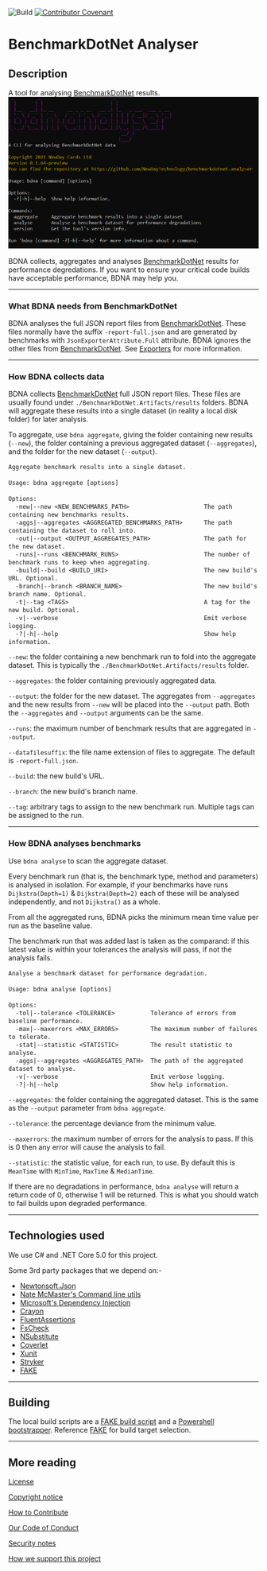 ![Build](https://github.com/NewDayTechnology/benchmarkdotnet.analyser/actions/workflows/actions_buildtestpackage.yml/badge.svg)
 [![Contributor Covenant](https://img.shields.io/badge/Contributor%20Covenant-2.0-4baaaa.svg)](code_of_conduct.md)

# BenchmarkDotNet Analyser

## Description
A tool for analysing [BenchmarkDotNet](https://benchmarkdotnet.org/) results.![Front](./docs/cli_front.png)

BDNA collects, aggregates and analyses [BenchmarkDotNet](https://benchmarkdotnet.org/) results for performance degredations. If you want to ensure your critical code builds have acceptable performance, BDNA may help you.

---

### What BDNA needs from BenchmarkDotNet

BDNA analyses the full JSON report files from [BenchmarkDotNet](https://benchmarkdotnet.org/). These files normally have the suffix ``-report-full.json`` and are generated by benchmarks with ``JsonExporterAttribute.Full`` attribute. BDNA ignores the other files from [BenchmarkDotNet](https://benchmarkdotnet.org/). See [Exporters](https://benchmarkdotnet.org/articles/configs/exporters.html) for more information.

---

### How BDNA collects data

BDNA collects [BenchmarkDotNet](https://benchmarkdotnet.org/) full JSON report files. These files are usually found under ``./BenchmarkDotNet.Artifacts/results`` folders. BDNA will aggregate these results into a single dataset (in reality a local disk folder) for later analysis. 

To aggregate, use ``bdna aggregate``, giving the folder containing new results (``--new``), the folder containing a previous aggregated dataset (``--aggregates``), and the folder for the new dataset (``--output``). 


```
Aggregate benchmark results into a single dataset.

Usage: bdna aggregate [options]

Options:
  -new|--new <NEW_BENCHMARKS_PATH>                     The path containing new benchmarks results.
  -aggs|--aggregates <AGGREGATED_BENCHMARKS_PATH>      The path containing the dataset to roll into.
  -out|--output <OUTPUT_AGGREGATES_PATH>               The path for the new dataset.
  -runs|--runs <BENCHMARK_RUNS>                        The number of benchmark runs to keep when aggregating.
  -build|--build <BUILD_URI>                           The new build's URL. Optional.
  -branch|--branch <BRANCH_NAME>                       The new build's branch name. Optional.
  -t|--tag <TAGS>                                      A tag for the new build. Optional.
  -v|--verbose                                         Emit verbose logging.
  -?|-h|--help                                         Show help information.
```

``--new``: the folder containing a new benchmark run to fold into the aggregate dataset. This is typically the ``./BenchmarkDotNet.Artifacts/results`` folder.

``--aggregates``: the folder containing previously aggregated data. 

``--output``: the folder for the new dataset. The aggregates from ``--aggregates`` and the new results from ``--new`` will be placed into the ``--output`` path. Both the ``--aggregates`` and ``--output`` arguments can be the same.

``--runs``: the maximum number of benchmark results that are aggregated in ``--output``. 

``--datafilesuffix``: the file name extension of files to aggregate. The default is ``-report-full.json``.

``--build``: the new build's URL.

``--branch``: the new build's branch name.

``--tag``: arbitrary tags to assign to the new benchmark run. Multiple tags can be assigned to the run.

---

### How BDNA analyses benchmarks

Use ``bdna analyse`` to scan the aggregate dataset.

Every benchmark run (that is, the benchmark type, method and parameters) is analysed in isolation. For example, if your benchmarks have runs ``Dijkstra(Depth=1)`` & ``Dijkstra(Depth=2)`` each of these will be analysed independently, and not ``Dijkstra()`` as a whole.

From all the aggregated runs, BDNA picks the minimum mean time value per run as the baseline value. 

The benchmark run that was added last is taken as the comparand: if this latest value is within your tolerances the analysis will pass, if not the analysis fails. 


```
Analyse a benchmark dataset for performance degradation.

Usage: bdna analyse [options]

Options:
  -tol|--tolerance <TOLERANCE>          Tolerance of errors from baseline performance.
  -max|--maxerrors <MAX_ERRORS>         The maximum number of failures to tolerate.
  -stat|--statistic <STATISTIC>         The result statistic to analyse.
  -aggs|--aggregates <AGGREGATES_PATH>  The path of the aggregated dataset to analyse.
  -v|--verbose                          Emit verbose logging.
  -?|-h|--help                          Show help information.
```

``--aggregates``: the folder containing the aggregated dataset. This is the same as the ``--output`` parameter from ``bdna aggregate``.

``--tolerance``: the percentage deviance from the minimum value. 

``--maxerrors``: the maximum number of errors for the analysis to pass. If this is 0 then any error will cause the analysis to fail.

``--statistic``: the statistic value, for each run, to use. By default this is ``MeanTime`` with ``MinTime``, ``MaxTime`` & ``MedianTime``.


If there are no degradations in performance, ``bdna analyse`` will return a return code of 0, otherwise 1 will be returned. This is what you should watch to fail builds upon degraded performance.

---

## Technologies used
We use C# and .NET Core 5.0 for this project.

Some 3rd party packages that we depend on:-
* [Newtonsoft.Json](https://www.nuget.org/packages/Newtonsoft.Json/)
* [Nate McMaster's Command line utils](https://www.nuget.org/packages/McMaster.Extensions.CommandLineUtils)
* [Microsoft's Dependency Injection](https://www.nuget.org/packages/Microsoft.Extensions.DependencyInjection)
* [Crayon](https://www.nuget.org/packages/Crayon/)
* [FluentAssertions](https://www.nuget.org/packages/FluentAssertions)
* [FsCheck](https://www.nuget.org/packages/FsCheck.Xunit)
* [NSubstitute](https://www.nuget.org/packages/NSubstitute/)
* [Coverlet](https://www.nuget.org/packages/coverlet.collector/)
* [Xunit](https://www.nuget.org/packages/xunit/)
* [Stryker](https://stryker-mutator.io/docs/stryker-net/Introduction/)
* [FAKE](https://fake.build/)

---

## Building 

The local build scripts are a [FAKE build script](FakeBuild.fsx) and a [Powershell bootstrapper](build.ps1). Reference [FAKE](https://fake.build/) for build target selection.

---

## More reading

[License](LICENSE)

[Copyright notice](NOTICE)

[How to Contribute](CONTRIBUTING.md)

[Our Code of Conduct](CODE_OF_CONDUCT.md)

[Security notes](SECURITY.md)

[How we support this project](SUPPORT.md)
